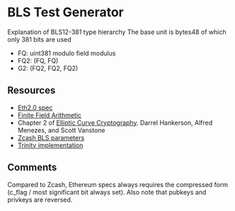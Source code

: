 # BLS Test Generator

Explanation of BLS12-381 type hierarchy
The base unit is bytes48 of which only 381 bits are used

- FQ: uint381 modulo field modulus
- FQ2: (FQ, FQ)
- G2: (FQ2, FQ2, FQ2)

## Resources

- [Eth2.0 spec](https://github.com/ethereum/eth2.0-specs/blob/master/specs/bls_signature.md)
- [Finite Field Arithmetic](http://www.springeronline.com/sgw/cda/pageitems/document/cda_downloaddocument/0,11996,0-0-45-110359-0,00.pdf)
- Chapter 2 of [Elliptic Curve Cryptography](http://cacr.uwaterloo.ca/ecc/). Darrel Hankerson, Alfred Menezes, and Scott Vanstone 
- [Zcash BLS parameters](https://github.com/zkcrypto/pairing/tree/master/src/bls12_381)
- [Trinity implementation](https://github.com/ethereum/trinity/blob/master/eth2/_utils/bls.py)

## Comments

Compared to Zcash, Ethereum specs always requires the compressed form (c_flag / most significant bit always set).
Also note that pubkeys and privkeys are reversed.
